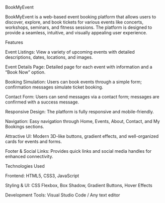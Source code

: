 BookMyEvent

BookMyEvent is a web-based event booking platform that allows users to discover, explore, and book tickets for various events like concerts, workshops, seminars, and fitness sessions. The platform is designed to provide a seamless, intuitive, and visually appealing user experience.

Features

Event Listings: View a variety of upcoming events with detailed descriptions, dates, locations, and images.

Event Details Page: Detailed page for each event with information and a “Book Now” option.

Booking Simulation: Users can book events through a simple form; confirmation messages simulate ticket booking.

Contact Form: Users can send messages via a contact form; messages are confirmed with a success message.

Responsive Design: The platform is fully responsive and mobile-friendly.

Navigation: Easy navigation through Home, Events, About, Contact, and My Bookings sections.

Attractive UI: Modern 3D-like buttons, gradient effects, and well-organized cards for events and forms.

Footer & Social Links: Provides quick links and social media handles for enhanced connectivity.

Technologies Used

Frontend: HTML5, CSS3, JavaScript

Styling & UI: CSS Flexbox, Box Shadow, Gradient Buttons, Hover Effects

Development Tools: Visual Studio Code / Any text editor 